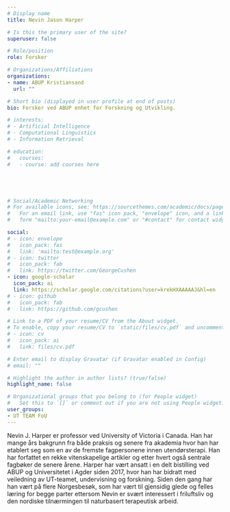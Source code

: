 ```yaml
---
# Display name
title: Nevin Jason Harper

# Is this the primary user of the site?
superuser: false

# Role/position
role: Forsker

# Organizations/Affiliations
organizations:
- name: ABUP Kristiansand
  url: ""

# Short bio (displayed in user profile at end of posts)
bio: Forsker ved ABUP enhet for Forskning og Utvikling.

# interests:
# - Artificial Intelligence
# - Computational Linguistics
# - Information Retrieval

# education:
#   courses:
#   - course: add courses here





# Social/Academic Networking
# For available icons, see: https://sourcethemes.com/academic/docs/page-builder/#icons
#   For an email link, use "fas" icon pack, "envelope" icon, and a link in the
#   form "mailto:your-email@example.com" or "#contact" for contact widget.

social:
# - icon: envelope
#   icon_pack: fas
#   link: 'mailto:test@example.org'
# - icon: twitter
#   icon_pack: fab
#   link: https://twitter.com/GeorgeCushen
- icon: google-scholar
  icon_pack: ai
  link: https://scholar.google.com/citations?user=krekHXAAAAAJ&hl=en
# - icon: github
#   icon_pack: fab
#   link: https://github.com/gcushen

# Link to a PDF of your resume/CV from the About widget.
# To enable, copy your resume/CV to `static/files/cv.pdf` and uncomment the lines below.
# - icon: cv
#   icon_pack: ai
#   link: files/cv.pdf

# Enter email to display Gravatar (if Gravatar enabled in Config)
# email: ""

# Highlight the author in author lists? (true/false)
highlight_name: false

# Organizational groups that you belong to (for People widget)
#   Set this to `[]` or comment out if you are not using People widget.
user_groups:
- UT TEAM FoU
---
```


Nevin J. Harper er professor ved University of Victoria i Canada. Han har mange års bakgrunn fra både praksis og senere fra akademia hvor han har etablert seg som en av de fremste fagpersonene innen utendørsterapi. Han har forfattet en rekke vitenskapelige artikler og etter hvert også sentrale fagbøker de senere årene. Harper har vært ansatt i en delt bistilling ved ABUP og Universitetet i Agder siden 2017, hvor han har bidratt med veiledning av UT-teamet, undervisning og forskning. Siden den gang har han vært på flere Norgesbesøk, som har vært til gjensidig glede og felles læring for begge parter ettersom Nevin er svært interessert i friluftsliv og den nordiske tilnærmingen til naturbasert terapeutisk arbeid.